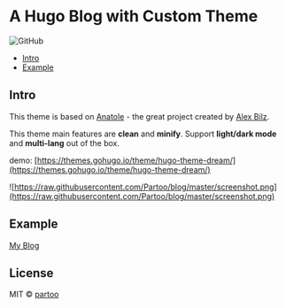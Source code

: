 # A Hugo Blog with Custom Theme
![GitHub](https://img.shields.io/github/license/Partoo/blog)

- [Intro](#intro)
- [Example](#example)

## Intro

This theme is based on [Anatole](https://github.com/lxndrblz/anatole.git) - the great project created by [Alex Bilz](https://www.alexbilz.com). 

This theme main features are **clean** and **minify**. Support **light/dark mode** and **multi-lang** out of the box.

demo: [https://themes.gohugo.io/theme/hugo-theme-dream/](https://themes.gohugo.io/theme/hugo-theme-dream/)

![https://raw.githubusercontent.com/Partoo/blog/master/screenshot.png](https://raw.githubusercontent.com/Partoo/blog/master/screenshot.png)

## Example

[My Blog](https://www.talktao.cc)

## License

MIT © [partoo](https://github.com/Partoo)